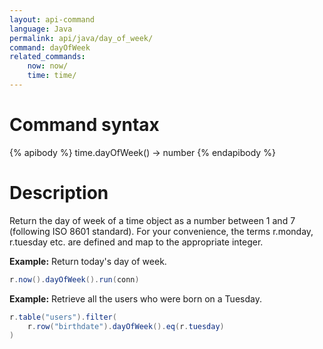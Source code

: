 ```yaml
---
layout: api-command
language: Java
permalink: api/java/day_of_week/
command: dayOfWeek
related_commands:
    now: now/
    time: time/
---
```


# Command syntax #

{% apibody %}
time.dayOfWeek() &rarr; number
{% endapibody %}

# Description #

Return the day of week of a time object as a number between 1 and 7 (following ISO 8601 standard). For your convenience, the terms r.monday, r.tuesday etc. are defined and map to the appropriate integer.

__Example:__ Return today's day of week.

```java
r.now().dayOfWeek().run(conn)
```

__Example:__ Retrieve all the users who were born on a Tuesday.

```java
r.table("users").filter(
    r.row("birthdate").dayOfWeek().eq(r.tuesday)
)
```

